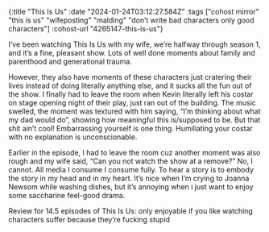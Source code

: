 {:title "This Is Us"
 :date "2024-01-24T03:12:27.584Z"
 :tags ["cohost mirror" "this is us" "wifeposting" "malding" "don’t write bad characters only good characters"]
 :cohost-url "4265147-this-is-us"}

I’ve been watching This Is Us with my wife, we’re halfway through season 1, and it’s a fine, pleasant show. Lots of well done moments about family and parenthood and generational trauma.

However, they also have moments of these characters just cratering their lives instead of doing literally anything else, and it sucks all the fun out of the show. I finally had to leave the room when Kevin literally left his costar on stage opening night of their play, just ran out of the building. The music swelled, the moment was textured with him saying, “I’m thinking about what my dad would do”, showing how meaningful this is/supposed to be. But that shit ain’t cool! Embarrassing yourself is one thing. Humiliating your costar with no explanation is unconscionable.

Earlier in the episode, I had to leave the room cuz another moment was also rough and my wife said, “Can you not watch the show at a remove?” No, I cannot. All media I consume I consume fully. To hear a story is to embody the story in my head and in my heart. It’s nice when I’m crying to Joanna Newsom while washing dishes, but it’s annoying when i just want to enjoy some saccharine feel-good drama.

Review for 14.5 episodes of This Is Us: only enjoyable if you like watching characters suffer because they’re fucking stupid
